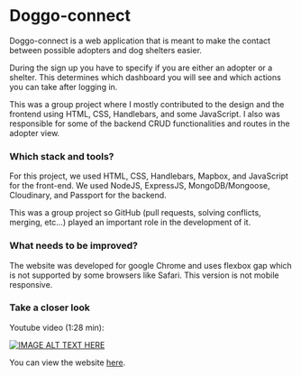 # Doggo-connect

Doggo-connect is a web application that is meant to make the contact between possible adopters and dog shelters easier. 

During the sign up you have to specify if you are either an adopter or a shelter. This determines which dashboard you will see and which actions you can take after logging in. 

This was a group project where I mostly contributed to the design and the frontend using HTML, CSS, Handlebars, and some JavaScript. I also was responsible for some of the backend CRUD functionalities and routes in the adopter view.

### Which stack and tools?

For this project, we used HTML, CSS, Handlebars, Mapbox, and JavaScript for the front-end. We used NodeJS, ExpressJS, MongoDB/Mongoose, Cloudinary, and Passport for the backend.

This was a group project so GitHub (pull requests, solving conflicts, merging, etc…)  played an important role in the development of it. 

### What needs to be improved?

The website was developed for google Chrome and uses flexbox gap which is not supported by some browsers like Safari. 
This version is not mobile responsive.

### Take a closer look

Youtube video (1:28 min):

[![IMAGE ALT TEXT HERE](https://img.youtube.com/vi/6eFH7NoqC9w/0.jpg)](https://www.youtube.com/watch?v=6eFH7NoqC9w)

You can view the website [here](https://doggo-connect.herokuapp.com/). 
